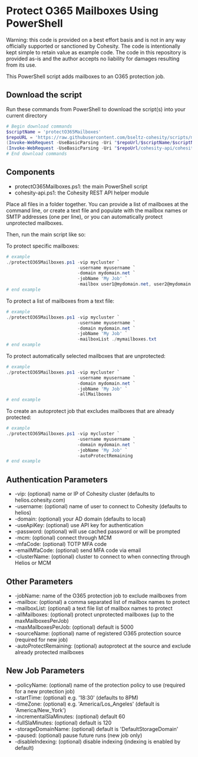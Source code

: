 # Protect O365 Mailboxes Using PowerShell

Warning: this code is provided on a best effort basis and is not in any way officially supported or sanctioned by Cohesity. The code is intentionally kept simple to retain value as example code. The code in this repository is provided as-is and the author accepts no liability for damages resulting from its use.

This PowerShell script adds mailboxes to an O365 protection job.

## Download the script

Run these commands from PowerShell to download the script(s) into your current directory

```powershell
# Begin download commands
$scriptName = 'protectO365Mailboxes'
$repoURL = 'https://raw.githubusercontent.com/bseltz-cohesity/scripts/master/powershell'
(Invoke-WebRequest -UseBasicParsing -Uri "$repoUrl/$scriptName/$scriptName.ps1").content | Out-File "$scriptName.ps1"; (Get-Content "$scriptName.ps1") | Set-Content "$scriptName.ps1"
(Invoke-WebRequest -UseBasicParsing -Uri "$repoUrl/cohesity-api/cohesity-api.ps1").content | Out-File cohesity-api.ps1; (Get-Content cohesity-api.ps1) | Set-Content cohesity-api.ps1
# End download commands
```

## Components

* protectO365Mailboxes.ps1: the main PowerShell script
* cohesity-api.ps1: the Cohesity REST API helper module

Place all files in a folder together. You can provide a list of mailboxes at the command line, or create a text file and populate with the mailbox names or SMTP addresses (one per line), or you can automatically protect unprotected mailboxes.

Then, run the main script like so:

To protect specific mailboxes:

```powershell
# example
./protectO365Mailboxes.ps1 -vip mycluster `
                           -username myusername `
                           -domain mydomain.net `
                           -jobName 'My Job' `
                           -mailbox user1@mydomain.net, user2@mydomain.net
# end example
```

To protect a list of mailboxes from a text file:

```powershell
# example
./protectO365Mailboxes.ps1 -vip mycluster `
                           -username myusername `
                           -domain mydomain.net `
                           -jobName 'My Job' `
                           -mailboxList ./mymailboxes.txt
# end example
```

To protect automatically selected mailboxes that are unprotected:

```powershell
# example
./protectO365Mailboxes.ps1 -vip mycluster `
                           -username myusername `
                           -domain mydomain.net `
                           -jobName 'My Job' `
                           -allMailboxes
# end example
```

To create an autoprotect job that excludes mailboxes that are already protected:

```powershell
# example
./protectO365Mailboxes.ps1 -vip mycluster `
                           -username myusername `
                           -domain mydomain.net `
                           -jobName 'My Job' `
                           -autoProtectRemaining
# end example
```

## Authentication Parameters

* -vip: (optional) name or IP of Cohesity cluster (defaults to helios.cohesity.com)
* -username: (optional) name of user to connect to Cohesity (defaults to helios)
* -domain: (optional) your AD domain (defaults to local)
* -useApiKey: (optional) use API key for authentication
* -password: (optional) will use cached password or will be prompted
* -mcm: (optional) connect through MCM
* -mfaCode: (optional) TOTP MFA code
* -emailMfaCode: (optional) send MFA code via email
* -clusterName: (optional) cluster to connect to when connecting through Helios or MCM

## Other Parameters

* -jobName: name of the O365 protection job to exclude mailboxes from
* -mailbox: (optional) a comma separated list of mailbox names to protect
* -mailboxList: (optional) a text file list of mailbox names to protect
* -allMailboxes: (optional) protect unprotected mailboxes (up to the maxMailboxesPerJob)
* -maxMailboxesPerJob: (optional) default is 5000
* -sourceName: (optional) name of registered O365 protection source (required for new job)
* -autoProtectRemaining: (optional) autoprotect at the source and exclude already protected mailboxes

## New Job Parameters

* -policyName: (optional) name of the protection policy to use (required for a new protection job)
* -startTime: (optional) e.g. '18:30' (defaults to 8PM)
* -timeZone: (optional) e.g. 'America/Los_Angeles' (default is 'America/New_York')
* -incrementalSlaMinutes: (optional) default 60
* -fullSlaMinutes: (optional) default is 120
* -storageDomainName: (optional) default is 'DefaultStorageDomain'
* -paused: (optional) pause future runs (new job only)
* -disableIndexing: (optional) disable indexing (indexing is enabled by default)
